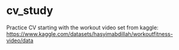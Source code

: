 # cv_study
Practice CV starting with the workout video set from kaggle:
https://www.kaggle.com/datasets/hasyimabdillah/workoutfitness-video/data
